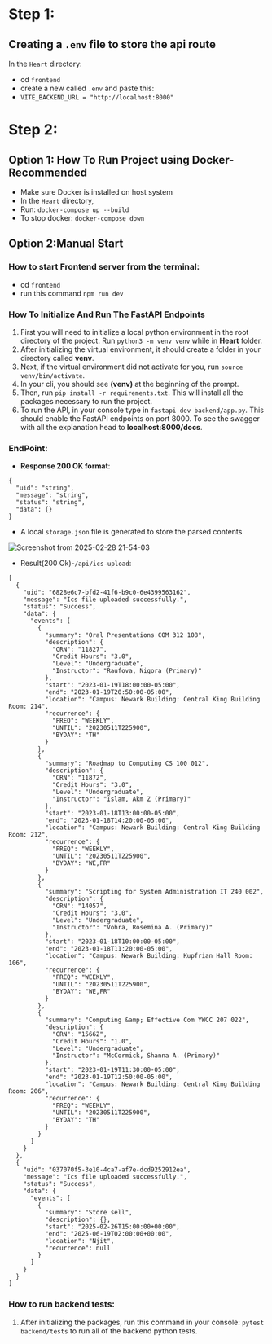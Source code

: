# Step 1:
## Creating a `.env` file to store the api route
 In the `Heart` directory:
  - cd `frontend`
  - create a new called `.env` and paste this:
  - `VITE_BACKEND_URL = "http://localhost:8000"` 

# Step 2:
## Option 1: How To Run Project using Docker-Recommended
   - Make sure Docker is installed on host system
   - In the `Heart` directory,
   - Run: `docker-compose up --build`
   - To stop docker: `docker-compose down`

## Option 2:Manual Start
### How to start Frontend server from the terminal:
 - cd `frontend`
 - run this command `npm run dev`

### How To Initialize And Run The FastAPI Endpoints

1. First you will need to initialize a local python environment in the root directory of the project. Run `python3 -m venv venv` while
   in <b>Heart</b> folder.
2. After initializing the virtual environment, it should create a folder in your directory called <b>venv</b>.
3. Next, if the virtual environment did not activate for you, run `source venv/bin/activate`.
4. In your cli, you should see <b>(venv)</b> at the beginning of the prompt.
5. Then, run `pip install -r requirements.txt`. This will install all the packages necessary to run the project.
6. To run the API, in your console type in `fastapi dev backend/app.py`. This should enable the FastAPI endpoints on port 8000. To see the swagger with all the explanation head to <b>localhost:8000/docs</b>.
### EndPoint:
- **Response 200 OK format**: 
```
{
  "uid": "string",
  "message": "string",
  "status": "string",
  "data": {}
}
```

- A local `storage.json` file is generated to store the parsed contents

![Screenshot from 2025-02-28 21-54-03](https://github.com/user-attachments/assets/31c26de6-e156-4e25-8057-efe9bc03fcf8)

- Result(200 Ok)-`/api/ics-upload`:
```
[
  {
    "uid": "6828e6c7-bfd2-41f6-b9c0-6e4399563162",
    "message": "Ics file uploaded successfully.",
    "status": "Success",
    "data": {
      "events": [
        {
          "summary": "Oral Presentations COM 312 108",
          "description": {
            "CRN": "11827",
            "Credit Hours": "3.0",
            "Level": "Undergraduate",
            "Instructor": "Raufova, Nigora (Primary)"
          },
          "start": "2023-01-19T18:00:00-05:00",
          "end": "2023-01-19T20:50:00-05:00",
          "location": "Campus: Newark Building: Central King Building Room: 214",
          "recurrence": {
            "FREQ": "WEEKLY",
            "UNTIL": "20230511T225900",
            "BYDAY": "TH"
          }
        },
        {
          "summary": "Roadmap to Computing CS 100 012",
          "description": {
            "CRN": "11872",
            "Credit Hours": "3.0",
            "Level": "Undergraduate",
            "Instructor": "Islam, Akm Z (Primary)"
          },
          "start": "2023-01-18T13:00:00-05:00",
          "end": "2023-01-18T14:20:00-05:00",
          "location": "Campus: Newark Building: Central King Building Room: 212",
          "recurrence": {
            "FREQ": "WEEKLY",
            "UNTIL": "20230511T225900",
            "BYDAY": "WE,FR"
          }
        },
        {
          "summary": "Scripting for System Administration IT 240 002",
          "description": {
            "CRN": "14057",
            "Credit Hours": "3.0",
            "Level": "Undergraduate",
            "Instructor": "Vohra, Rosemina A. (Primary)"
          },
          "start": "2023-01-18T10:00:00-05:00",
          "end": "2023-01-18T11:20:00-05:00",
          "location": "Campus: Newark Building: Kupfrian Hall Room: 106",
          "recurrence": {
            "FREQ": "WEEKLY",
            "UNTIL": "20230511T225900",
            "BYDAY": "WE,FR"
          }
        },
        {
          "summary": "Computing &amp; Effective Com YWCC 207 022",
          "description": {
            "CRN": "15662",
            "Credit Hours": "1.0",
            "Level": "Undergraduate",
            "Instructor": "McCormick, Shanna A. (Primary)"
          },
          "start": "2023-01-19T11:30:00-05:00",
          "end": "2023-01-19T12:50:00-05:00",
          "location": "Campus: Newark Building: Central King Building Room: 206",
          "recurrence": {
            "FREQ": "WEEKLY",
            "UNTIL": "20230511T225900",
            "BYDAY": "TH"
          }
        }
      ]
    }
  },
  {
    "uid": "037070f5-3e10-4ca7-af7e-dcd9252912ea",
    "message": "Ics file uploaded successfully.",
    "status": "Success",
    "data": {
      "events": [
        {
          "summary": "Store sell",
          "description": {},
          "start": "2025-02-26T15:00:00+00:00",
          "end": "2025-06-19T02:00:00+00:00",
          "location": "Njit",
          "recurrence": null
        }
      ]
    }
  }
]
```

### How to run backend tests:
1. After initializing the packages, run this command in your console: `pytest backend/tests` to run all of the backend python tests.